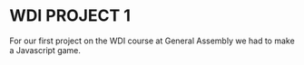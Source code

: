 # WDI PROJECT 1

For our first project on the WDI course at General Assembly we had to make a Javascript game.